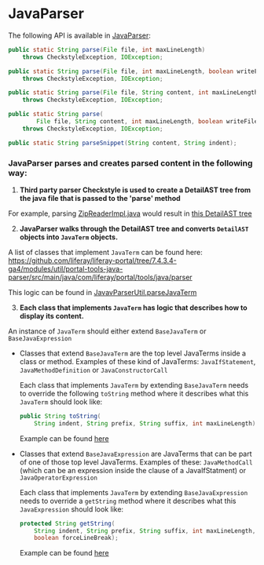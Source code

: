 # JavaParser

The following API is available in [JavaParser](https://github.com/liferay/liferay-portal/blob/7.4.3.4-ga4/modules/util/portal-tools-java-parser/src/main/java/com/liferay/portal/tools/java/parser/JavaParser.java):

```java
public static String parse(File file, int maxLineLength)
    throws CheckstyleException, IOException;

public static String parse(File file, int maxLineLength, boolean writeFile)
    throws CheckstyleException, IOException;

public static String parse(File file, String content, int maxLineLength)
    throws CheckstyleException, IOException;

public static String parse(
        File file, String content, int maxLineLength, boolean writeFile)
    throws CheckstyleException, IOException;

public static String parseSnippet(String content, String indent);
```

### JavaParser parses and creates parsed content in the following way:

1. **Third party parser Checkstyle is used to create a DetailAST tree from the java file that is passed to the 'parse' method**

For example, parsing [ZipReaderImpl.java](https://github.com/liferay/liferay-portal/blob/7.4.3.4-ga4/portal-impl/src/com/liferay/portal/zip/ZipReaderImpl.java) would result in [this DetailAST tree](/modules/util/source-formatter/documentation/source-formatter/ZipReaderImpl.txt)

2. **JavaParser walks through the DetailAST tree and converts `DetailAST` objects into `JavaTerm` objects.**

A list of classes that implement `JavaTerm` can be found here: https://github.com/liferay/liferay-portal/tree/7.4.3.4-ga4/modules/util/portal-tools-java-parser/src/main/java/com/liferay/portal/tools/java/parser

This logic can be found in [JavavParserUtil.parseJavaTerm]()

3. **Each class that implements `JavaTerm` has logic that describes how to display its content.**

An instance of `JavaTerm` should either extend `BaseJavaTerm` or `BaseJavaExpression`

- Classes that extend `BaseJavaTerm` are the top level JavaTerms inside a class or method.
  Examples of these kind of JavaTerms: `JavaIfStatement`, `JavaMethodDefinition` or `JavaConstructorCall`

  Each class that implements `JavaTerm` by extending `BaseJavaTerm` needs to override the following `toString` method where it describes what this `JavaTerm` should look like:

  ```java
  public String toString(
      String indent, String prefix, String suffix, int maxLineLength);
  ````

  Example can be found [here](https://github.com/liferay/liferay-portal/blob/7.4.3.4-ga4/modules/util/portal-tools-java-parser/src/main/java/com/liferay/portal/tools/java/parser/JavaAnnotationFieldDefinition.java#L38-L74)

- Classes that extend `BaseJavaExpression` are JavaTerms that can be part of one of those top level JavaTerms.
  Examples of these: `JavaMethodCall` (which can be an expression inside the clause of a JavaIfStatment) or `JavaOperatorExpression`

  Each class that implements `JavaTerm` by extending `BaseJavaExpression` needs to override a `getString` method where it describes what this `JavaExpression` should look like:

  ```java
  protected String getString(
      String indent, String prefix, String suffix, int maxLineLength,
      boolean forceLineBreak);
  ```

  Example can be found [here](https://github.com/liferay/liferay-portal/blob/7.4.3.4-ga4/modules/util/portal-tools-java-parser/src/main/java/com/liferay/portal/tools/java/parser/JavaAnnotation.java#L56-L107)